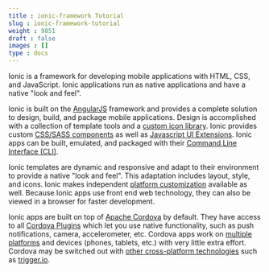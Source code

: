 ```yaml
---
title : ionic-framework Tutorial
slug : ionic-framework-tutorial
weight : 9851
draft : false
images : []
type : docs
---
```


Ionic is a framework for developing mobile applications with HTML, CSS, and JavaScript. Ionic applications run as native applications and have a native "look and feel".

Ionic is built on the [AngularJS][1] framework and provides a complete solution to design, build, and package mobile applications. Design is accomplished with a collection of template tools and a [custom icon library][6]. Ionic provides custom [CSS/SASS components][3] as well as [Javascript UI Extensions][5]. Ionic apps can be built, emulated, and packaged with their [Command Line Interface (CLI)][7].

Ionic templates are dynamic and responsive and adapt to their environment to provide a native "look and feel". This adaptation includes layout, style, and icons. Ionic makes independent [platform customization][2] available as well. Because Ionic apps use front end web technology, they can also be viewed in a browser for faster development.

Ionic apps are built on top of [Apache Cordova][9] by default. They have access to all [Cordova Plugins][11] which let you use native functionality, such as push notifications, camera, accelerometer, etc. Cordova apps work on [multiple platforms][10] and devices (phones, tablets, etc.) with very little extra effort. Cordova may be switched out with [other cross-platform technologies][12] such as [trigger.io][13].

  [1]: https://angularjs.org
  [2]: http://ionicframework.com/docs/platform-customization/
  [3]: http://ionicframework.com/docs/components/
  [4]: http://ionicframework.com/docs/api/service/$ionicSideMenuDelegate/
  [5]: http://ionicframework.com/docs/api/
  [6]: http://ionicons.com/
  [7]: http://ionicframework.com/docs/cli/
  [8]: http://ionicframework.com/docs/v2/resources/progressive-web-apps/
  [9]: https://cordova.apache.org/
  [10]: https://cordova.apache.org/docs/en/latest/guide/support/
  [11]: https://cordova.apache.org/plugins/
  [12]: http://ionicframework.com/docs/overview/#cordova
  [13]: https://trigger.io/


